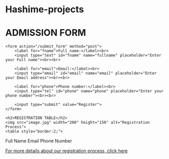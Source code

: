 # Hashime-projects
<!DOCTYPE html>
<html lang="en">

<head>
    <meta charset="UTF-8">
    <meta name="viewport" content="width=device-width, initial-scale=1.0">
    <title>Expense Tracker Application Interface</title>
</head>
<body>
    <h1>ADMISSION FORM</h1>

    <form action="/submit_form" method="post">
        <label for="fname">Full name:</label><br>
        <input type="text" id="fname" name="fullname" placeholder="Enter your Full name"><br><br>

        <label for="email">Email:</label><br>
        <input type="email" id="email" name="email" placeholder="Enter your Email address"><br><br>

        <label for="phone">Phone number:</label><br>
        <input type="tel" id="phone" name="phone" placeholder="Enter your phone number"><br><br>

        <input type="submit" value="Register">
    </form>

    <h2>REGISTRATION TABLE</h2>
    <img src="image.jpg" width="200" height="150" alt="Registration Process">
    <table style="border:2;">
</table>
    <tr> <th>Full Name</th>
         <th>Email</th>
          <th>Phone Number</th> 
    </tr> 
</table> 
    <p><a href="https://google.com">For more details about our registration process, click here</a></p> 
</body> 
</html>
